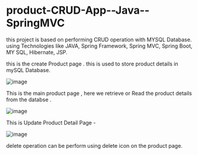 # product-CRUD-App--Java--SpringMVC
this project is based on performing CRUD operation with MYSQL Database. using Technologies like JAVA, Spring Framework, Spring MVC, Spring Boot, MY SQL, Hibernate, JSP.

this is the create Product page . this is used to store product details in mySQL Database.

![image](https://github.com/user-attachments/assets/91a81eb4-019a-45be-958b-cf50b0ed3407)


This is the main product page , here we retrieve or Read the product details from the databse .

![image](https://github.com/user-attachments/assets/f105d9c3-2190-497a-8c4a-beacec0ccd44)

This is Update Product Detail Page -

![image](https://github.com/user-attachments/assets/596af2c9-619c-4982-9713-bff74c24b077)

delete operation can be perform using delete icon on the product page.

